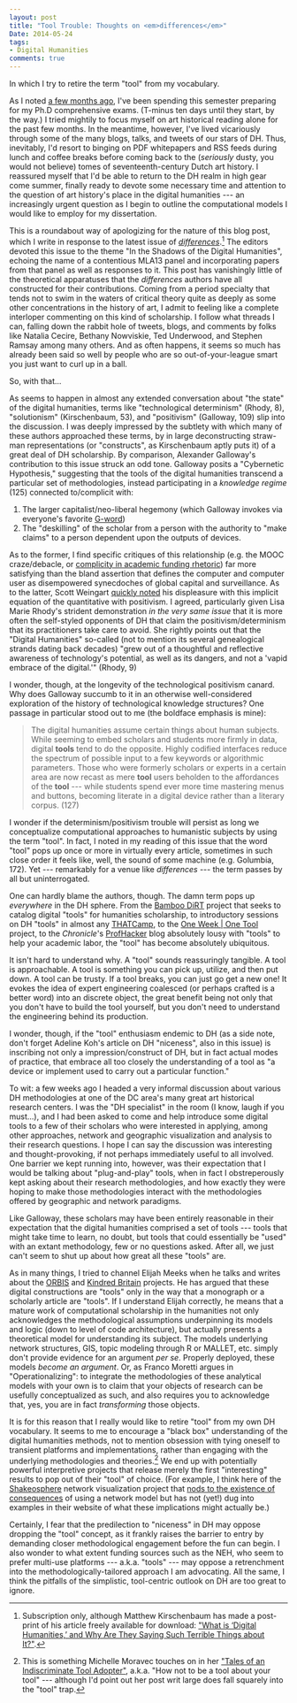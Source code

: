```yaml
---
layout: post
title: "Tool Trouble: Thoughts on <em>differences</em>"
Date: 2014-05-24
tags:
- Digital Humanities
comments: true
---
```


<aside>In which I try to retire the term "tool" from my vocabulary.</aside>

As I noted [a few months ago][hiatus], I've been spending this semester preparing for my Ph.D comprehensive exams.
(T-minus ten days until they start, by the way.)
I tried mightily to focus myself on art historical reading alone for the past few months.
In the meantime, however, I've lived vicariously through some of the many blogs, talks, and tweets of our stars of DH.
Thus, inevitably, I'd resort to binging on PDF whitepapers and RSS feeds during lunch and coffee breaks before coming back to the (*seriously* dusty, you would not believe) tomes of seventeenth-century Dutch art history.
I reassured myself that I'd be able to return to the DH realm in high gear come summer, finally ready to devote some necessary time and attention to the question of art history's place in the digital humanities --- an increasingly urgent question as I begin to outline the computational models I would like to employ for my dissertation.

This is a roundabout way of apologizing for the nature of this blog post, which I write in response to the latest issue of [*differences*][differences].[^1]
The editors devoted this issue to the theme "In the Shadows of the Digital Humanities", echoing the name of a contentious MLA13 panel and incorporating papers from that panel as well as responses to it.
This post has vanishingly little of the theoretical apparatuses that the *differences* authors have all constructed for their contributions.
Coming from a period specialty that tends not to swim in the waters of critical theory quite as deeply as some other concentrations in the history of art, I admit to feeling like a complete interloper commenting on this kind of scholarship.
I follow what threads I can, falling down the rabbit hole of tweets, blogs, and comments by folks like Natalia Cecire, Bethany Nowviskie, Ted Underwood, and Stephen Ramsay among many others.
And as often happens, it seems so much has already been said so well by people who are so out-of-your-league smart you just want to curl up in a ball.

So, with that...

[^1]: Subscription only, although Matthew Kirschenbaum has made a post-print of his article freely available for download: ["What is ‘Digital Humanities,’ and Why Are They Saying Such Terrible Things about It?"](http://mkirschenbaum.wordpress.com/2014/04/24/new-essay-what-is-digital-humanities-and-why-are-they-saying-such-terrible-things-about-it/).

As seems to happen in almost any extended conversation about "the state" of the digital humanities, terms like "technological determinism" (Rhody, 8), "solutionism" (Kirschenbaum, 53), and "positivism" (Galloway, 109) slip into the discussion.
I was deeply impressed by the subtlety with which many of these authors approached these terms, by in large deconstructing straw-man representations (or "constructs", as Kirschenbaum aptly puts it) of a great deal of DH scholarship.
By comparison, Alexander Galloway's contribution to this issue struck an odd tone.
Galloway posits a "Cybernetic Hypothesis," suggesting that the tools of the digital humanities transcend a particular set of methodologies, instead participating in a *knowledge regime* (125) connected to/complicit with:

1. The larger capitalist/neo-liberal hegemony (which Galloway invokes via everyone's favorite [G-word](http://www.google.com))
2. The "deskilling" of the scholar from a person with the authority to "make claims" to a person dependent upon the outputs of devices.

As to the former, I find specific critiques of this relationship (e.g. the MOOC craze/debacle, or [complicity in academic funding rhetoric][cecire]) far more satisfying than the bland assertion that defines the computer and computer user as disempowered synecdoches of global capital and surveillance.
As to the latter, Scott Weingart [quickly noted][scottbot] his displeasure with this implicit equation of the quantitative with positivism.
I agreed, particularly given Lisa Marie Rhody's strident demonstration *in the very same issue* that it is more often the self-styled opponents of DH that claim the positivism/determinism that its practitioners take care to avoid.
She rightly points out that the "Digital Humanities" so-called (not to mention its several genealogical strands dating back decades) "grew out of a thoughtful and reflective awareness of technology's potential, as well as its dangers, and not a 'vapid embrace of the digital.'" (Rhody, 9)

I wonder, though, at the longevity of the technological positivism canard.
Why does Galloway succumb to it in an otherwise well-considered exploration of the history of technological knowledge structures?
One passage in particular stood out to me (the boldface emphasis is mine):

> The digital humanities assume certain things about human subjects. While seeming to embed scholars and students more firmly in data, digital **tools** tend to do the opposite. Highly codified interfaces reduce the spectrum of possible input to a few keywords or algorithmic parameters. Those who were formerly scholars or experts in a certain area are now recast as mere **tool** users beholden to the affordances of the **tool** --- while students spend ever more time mastering menus and buttons, becoming literate in a digital device rather than a literary corpus. (127)

I wonder if the determinism/positivism trouble will persist as long we conceptualize computational approaches to humanistic subjects by using the term "tool".
In fact, I noted in my reading of this issue that the word "tool" pops up once or more in virtually every article, sometimes in such close order it feels like, well, the sound of some machine (e.g. Golumbia, 172).
Yet --- remarkably for a venue like *differences* --- the term passes by all but uninterrogated.

One can hardly blame the authors, though. 
The damn term pops up *everywhere* in the DH sphere.
From the [Bamboo DiRT] project that seeks to catalog digital "tools" for humanities scholarship, to introductory sessions on DH "tools" in almost any [THATCamp], to the [One Week | One Tool][owot] project, to the *Chronicle*'s [ProfHacker] blog absolutely lousy with "tools" to help your academic labor, the "tool" has become absolutely ubiquitous.

It isn't hard to understand why.
A "tool" sounds reassuringly tangible.
A tool is approachable.
A tool is something you can pick up, utilize, and then put down.
A tool can be trusty.
If a tool breaks, you can just go get a new one!
It evokes the idea of expert engineering coalesced (or perhaps crafted is a better word) into an discrete object, the great benefit being not only that you don't have to build the tool yourself, but you don't need to understand the engineering behind its production.

I wonder, though, if the "tool" enthusiasm endemic to DH (as a side note, don't forget Adeline Koh's article on DH "niceness", also in this issue) is inscribing not only a impression/construct of DH, but in fact actual modes of practice, that embrace all too closely the understanding of a tool as "a device or implement used to carry out a particular function."

To wit: a few weeks ago I headed a very informal discussion about various DH methodologies at one of the DC area's many great art historical research centers.
I was the "DH specialist" in the room (I know, laugh if you must...), and I had been asked to come and help introduce some digital tools to a few of their scholars who were interested in applying, among other approaches, network and geographic visualization and analysis to their research questions.
I hope I can say the discussion was interesting and thought-provoking, if not perhaps immediately useful to all involved.
One barrier we kept running into, however, was their expectation that I would be talking about "plug-and-play" tools, when in fact I obstreperously kept asking about their research methodologies, and how exactly they were hoping to make those methodologies interact with the methodologies offered by geographic and network paradigms.

Like Galloway, these scholars may have been entirely reasonable in their expectation that the digital humanities comprised a set of tools --- tools that might take time to learn, no doubt, but tools that could essentially be "used" with an extant methodology, few or no questions asked.
After all, we just can't seem to shut up about how great all these "tools" are.

As in many things, I tried to channel Elijah Meeks when he talks and writes about the [ORBIS] and [Kindred Britain] projects.
He has argued that these digital constructions are "tools" only in the way that a monograph or a scholarly article are "tools".
If I understand Elijah correctly, he means that a mature work of computational scholarship in the humanities not only acknowledges the methodological assumptions underpinning its models and logic (down to level of code architecture), but actually presents a theoretical model for understanding its subject.
The models underlying network structures, GIS, topic modeling through R or MALLET, etc. simply don't provide evidence for an argument *per se*. 
Properly deployed, these models *become an argument*.
Or, as Franco Moretti argues in "Operationalizing": to integrate the methodologies of these analytical models with your own is to claim that your objects of research can be usefully conceptualized as such, and also requires you to acknowledge that, yes, you are in fact *transforming* those objects.

It is for this reason that I really would like to retire "tool" from my own DH vocabulary.
It seems to me to encourage a "black box" understanding of the digital humanities methods, not to mention obsession with tying oneself to transient platforms and implementations, rather than engaging with the underlying methodologies and theories.[^2]
We end up with potentially powerful interpretive projects that release merely the first "interesting" results to pop out of their "tool" of choice. (For example, I think here of the [Shakeosphere] network visualization project that [nods to the existence of consequences](http://projects.slis.uiowa.edu/Shakeosphere/about.jsp) of using a network model but has not (yet!) dug into examples in their website of what these implications might actually be.)

[^2]: This is something Michelle Moravec touches on in her ["Tales of an Indiscriminate Tool Adopter"][moravec], a.k.a. "How not to be a tool about your tool" --- although I'd point out her post writ large does fall squarely into the "tool" trap.

Certainly, I fear that the predilection to "niceness" in DH may oppose dropping the "tool" concept, as it frankly raises the barrier to entry by demanding closer methodological engagement before the fun can begin.
I also wonder to what extent funding sources such as the NEH, who seem to prefer multi-use platforms --- a.k.a. "tools" --- may oppose a retrenchment into the methodologically-tailored approach I am advocating.
All the same, I think the pitfalls of the simplistic, tool-centric outlook on DH are too great to ignore.


[cecire]: https://twitter.com/ncecire/status/287283006287273985

[moravec]: http://chronicle.com/blogs/profhacker/tales-of-an-indiscriminate-tool-adopter/55537

[Kindred Britain]: http://kindred.stanford.edu/#/story/full/none/none///centrality

[ORBIS]: http://orbis.stanford.edu/#understanding

[hiatus]: /2014/01/10/comprehensive-hiatus.html

[differences]: http://differences.dukejournals.org/content/25/1.toc

[scottbot]: https://twitter.com/scott_bot/status/459711637381844992

[pedal]: http://en.wikipedia.org/wiki/Pedal_tone

[Bamboo DiRT]: http://dirt.projectbamboo.org/about

[THATCamp]: http://thatcamp.org

[owot]: http://oneweekonetool.org/

[ProfHacker]: http://chronicle.com/blogs/profhacker/category/software

[Shakeosphere]: http://projects.slis.uiowa.edu/Shakeosphere/index.jsp
